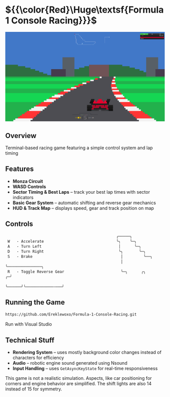 # ${{\color{Red}\Huge\textsf{Formula 1 Console Racing}}}\$

![WOOOOOW](./docs/images/wow.png)

## Overview
Terminal-based racing game featuring a simple control system and lap timing

## Features
- **Monza Circuit**
- **WASD Controls**
- **Sector Timing & Best Laps** – track your best lap times with sector indicators
- **Basic Gear System** – automatic shifting and reverse gear mechanics
- **HUD & Track Map** – displays speed, gear and track position on map

## Controls
```
                                                 ╭─────╮                         
 W   - Accelerate                                ╰╮    ╰─╮
 A   - Turn Left                                  │      ╰─╮                       
 D   - Turn Right                                 ╰╮       ╰─╮                  
 S   - Brake                                       │         ╰──╮
                                                   │            ╰───────────────╮
 R   - Toggle Reverse Gear                         ╰─╮      ╭╮                ╭─╯
                                                     ╰──────╯╰────────────╌───╯  
```

## Running the Game
```bash
https://github.com/Ereklewoxo/Formula-1-Console-Racing.git
```
Run with Visual Studio

## Technical Stuff
- **Rendering System** – uses mostly background color changes instead of characters for efficiency
- **Audio** – robotic engine sound generated using Nsound
- **Input Handling** – uses `GetAsyncKeyState` for real-time responsiveness


This game is not a realistic simulation. Aspects, like car positioning for corners and engine behavior are simplified. The shift lights are also 14 instead of 15 for symmetry.


